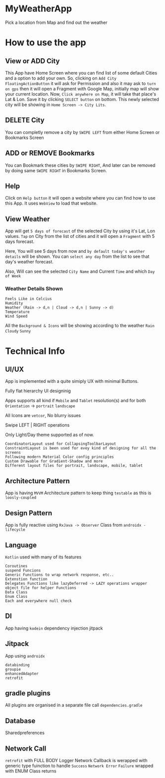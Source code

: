 # MyWeatherApp
Pick a location from Map and find out the weather 

# How to use the app

## View or ADD City

This App have Home Screen where you can find list of some default Cities and a option to add your own.
So, clicking on `Add City FloatingActionButton` it will ask for Permission and also it may ask to `turn on gps` then it will open a Fragment with Google Map, initially map will show your current location.
Now, `Click anywhere on Map`, it will take that place's Lat & Lon. Save it by clicking `SELECT button` on bottom.
This newly selected city will be showing in `Home Screen -> City Lits`.

## DELETE City

You can completly remove a city by `SWIPE LEFT` from either Home Screen or Bookmarks Screen

## ADD or REMOVE Bookmarks

You can Bookmark these cities by `SWIPE RIGHT`, And later can be removed by doing same `SWIPE RIGHT` in Bookmarks Screen.

## Help

Click on `Help button` it will open a website where you can find how to use this App. It uses `WebView` to load that website.

## View Weather

App will get `5 days of forecast` of the selected City by using it's Lat, Lon values. `Tap` on City from the list of cities and it will open a `Fragment` with 5 days forecast.

Here, You will see 5 days from now and `by default today's weather details` will be shown. You can `select any day` from the list to see that day's weather forecast.

Also, Will can see the selected `City Name` and Current `Time` and which `Day of Week`

### Weather Details Shown
```
Feels Like in Celcius
Humidity
Weather (Rain -> d,n | Cloud -> d,n | Sunny -> d)
Temperature
Wind Speed
```
All the `Background & Icons` will be showing according to the weather `Rain` `Cloudy` `Sunny`

# Technical Info

## UI/UX

App is implemented with a quite simiply UX with minimal Buttons.

Fully flat hierarchy UI designinig

Apps supports all kind if `Mobile` and `Tablet` resolution(s) and for both `Orientation` -> `portrait` `landscape`

All Icons are `vetcor`, No blurry issues

Swipe LEFT | RIGHT operations

Only Light/Day theme supported as of now.

```
CoordinatorLayout used for CollapsingToolbarLayout
ConstraintLayout is been used for evey kind of designing for all the screens
Following modern Material Color config principles
Custom Drawable for Gradient-Shadow and more
Different layout files for portrait, landscape, mobile, tablet
```

## Architecture Pattern

App is having `MVVM` Architecture pattern to keep thing `testable` as this is `loosly-coupled`

## Design Pattern

App is fully reactive using `RxJava -> Observer` Class from `androidx - lifecycle`

## Language

`Kotlin` used with many of its features
```
Coroutines
suspend Funcions
Generic Functions to wrap network response, etc..
Extenstion function
Delegates Functions like lazyDeferred -> LAZY operations wrapper
object file for helper Functions
Data Class
Enum Class
Each and everywhere null check
```

## DI

App having `kodein` dependency injection jitpack

## Jitpack

App using `androidx`
```
databinding
groupie
enhancedAdapter
retrofit
```

## gradle plugins

All plugins are organised in a separate file call `dependencies.gradle`

## Database

Sharedpreferences

## Network Call

`retrofit` with FULL BODY Logger
Network Callback is werapped with generic type fuinction to handle `Success` `Network Error` `Failure` wrapped with ENUM Class returns
